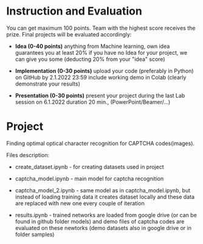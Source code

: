 # Instruction and Evaluation

You can get maximum 100 points. Team with the highest score receives the prize. Final projects will be evaluated accordingly:

* **Idea (0-40 points)**
anything from Machine learning, own idea guarantees you at least 20%
if you have no Idea for your project, we can give you some (deducting 20% from your "idea" score)

* **Implementation (0-30 points)**
    upload your code (preferably in Python) on GitHub by 2.1.2022 23:59
    include working demo in Colab (clearly demonstrate your results)
    
* **Presentation (0-30 points)**
     present your project during the last Lab session on 6.1.2022
     duration 20 min., (PowerPoint/Beamer/...)

# Project
Finding optimal optical character recognition for CAPTCHA codes(images).

Files description:

* create_dataset.ipynb - for creating datasets used in project 

* captcha_model.ipynb - main model for captcha recognition 

* captcha_model_2.ipynb - same model as in captcha_model.ipynb, but instead of loading training data it creates dataset locally and these data are replaced with new one every couple of iteration

* results.ipynb - trained networks are loaded from google drive (or can be found in github folder models) and demo files of captcha codes are evaluated on these newtorks (demo datasets also in google drive or in folder samples)
